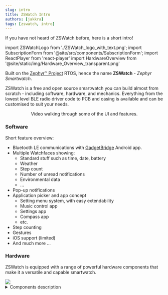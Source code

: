```yaml
---
slug: intro
title: ZSWatch Intro
authors: [jakkra]
tags: [zswatch, intro]
---
```

If you have not heard of ZSWatch before, here is a short intro!
<!-- truncate -->
import ZSWatchLogo from './ZSWatch_logo_with_text.png';
import SubscriptionForm from '@site/src/components/SubscriptionForm';
import ReactPlayer from 'react-player'
import HardwareOverview from '@site/static/img/Hardware_Overview_transparent.png'

Built on the [Zephyr™ Project](https://www.zephyrproject.org/) RTOS, hence the name **ZSWatch** - *Zephyr Smartwatch*.

ZSWatch is a free and open source smartwatch you can build almost from scratch - including software, hardware, and mechanics. Everything from the lowest level BLE radio driver code to PCB and casing is available and can be customised to suit your needs. 


<center>Video walking through some of the UI and features.</center>
<ReactPlayer width="100%" playing muted controls url='https://github.com/jakkra/ZSWatch/assets/4318648/ec1a94fd-a682-4559-9e68-f3e5bfcbe682' />

### Software
Short feature overview:
- Bluetooth LE communications with [GadgetBridge](https://codeberg.org/Freeyourgadget/Gadgetbridge) Android app.
- Multiple Watchfaces showing:
  - Standard stuff such as time, date, battery
  - Weather
  - Step count
  - Number of unread notifications
  - Environmental data
  - ...
- Pop-up notifications
- Application picker and app concept
  - Setting menu system, with easy extendability
  - Music control app
  - Settings app
  - Compass app
  - etc.
- Step counting
- Gestures
- iOS support (limited)
- And much more
...

### Hardware
ZSWatch is equipped with a range of powerful hardware components that make it a versatile and capable smartwatch.

<img src={HardwareOverview} />

<details>
    <summary>Components description</summary>
    - nRF5340 BLE chip ([u-blox NORA-B10 module](https://www.u-blox.com/en/product/nora-b1-series-open-cpu)): The watch is powered by a 128 MHz dual-core nRF5340 BLE chip, providing high-performance processing capabilities.
    
    - Nordic [nPM1300](https://docs.nordicsemi.com/category/npm1300-category) PMIC: The power management integrated circuit ensures efficient power delivery and battery life estimations.

    - 240x240 round display: ZSWatch features a vibrant and responsive 240x240 round display with a capacitive touch screen, ensuring a smooth and intuitive user experience.

    - IMU [Bosch BMI270](https://www.bosch-sensortec.com/media/boschsensortec/downloads/datasheets/bst-bmi270-ds000.pdf): The integrated IMU allows for advanced features such as gesture-based navigation and smartwatch wake-up by arm movement.

    - Bosch [BME688](https://www.bosch-sensortec.com/products/environmental-sensors/gas-sensors/bme688/) Environmental sensor: The BME688 sensor provides AI-enhanced environmental data, enabling the watch to monitor air quality and other environmental parameters.

    - Bosch [BMP581](https://www.bosch-sensortec.com/products/environmental-sensors/pressure-sensors/bmp581/) High-performance pressure sensor: The BMP581 sensor offers accurate pressure measurements with a precision of approximately 20cm.

    - ST [LIS2MDLTR](https://www.st.com/resource/en/datasheet/lis2mdl.pdf) Magnetometer: The magnetometer enables the watch to detect magnetic fields, opening up possibilities for compass and navigation applications.

    - Macronix [MX25U51245GZ4I00](https://www.mouser.de/datasheet/2/819/MX25U51245G_2c_1_8V_2c_512Mb_2c_v1_4-3371129.pdf) 64 MB external flash: The external flash provides large storage space for data and UI resources.

    - Broadcom [APDS-9306-065](https://docs.broadcom.com/docs/AV02-4755EN) Light Sensor: The light sensor enables automatic brightness control.

    - Micro Crystal [RV-8263-C8](https://www.microcrystal.com/en/products/real-time-clock-rtc-modules/rv-8263-c8) RTC: The real-time clock module ensures accurate timekeeping and supports alarm functions.

    - Knowles [SPK0641HT4H-1](https://www.knowles.com/docs/default-source/model-downloads/spk0641ht4h-1-rev-a.pdf) I2S microphone: The built-in microphone allows for audio recording and voice control capabilities.


    Option to not mount sensors: ZSWatch offers the flexibility to exclude certain sensors, allowing for cost optimization based on specific requirements.

    This powerful combination of hardware components ensures that ZSWatch delivers a rich and immersive smartwatch experience.
</details>

<SubscriptionForm/>
